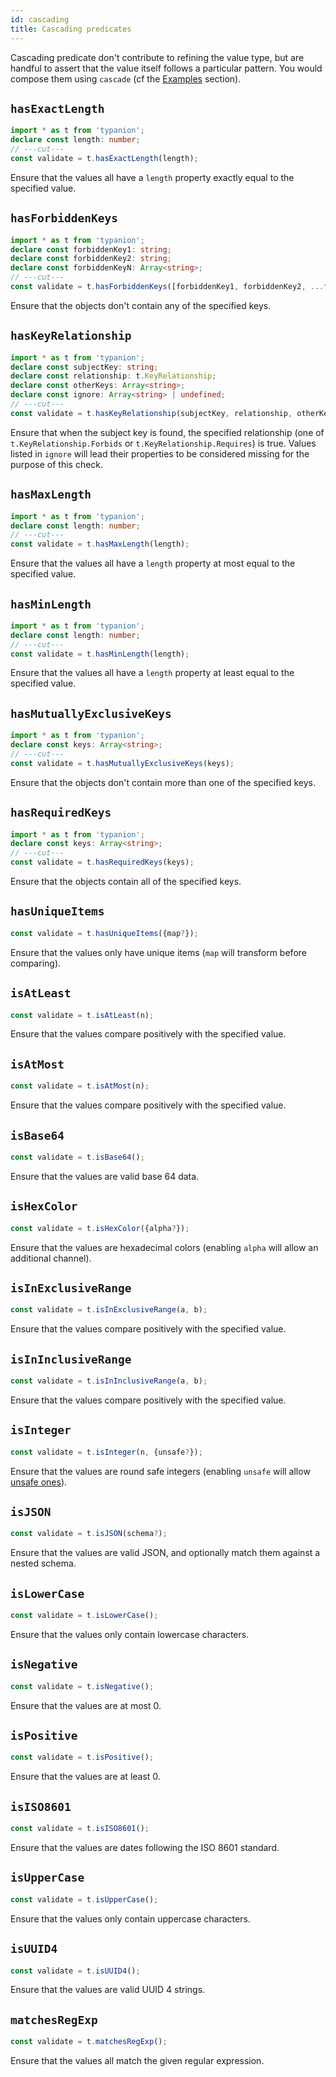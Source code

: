 ```yaml
---
id: cascading
title: Cascading predicates
---
```


Cascading predicate don't contribute to refining the value type, but are handful to assert that the value itself follows a particular pattern. You would compose them using `cascade` (cf the [Examples](#Examples) section).

## `hasExactLength`

```ts twoslash
import * as t from 'typanion';
declare const length: number;
// ---cut---
const validate = t.hasExactLength(length);
```

Ensure that the values all have a `length` property exactly equal to the specified value.

## `hasForbiddenKeys`

```ts twoslash
import * as t from 'typanion';
declare const forbiddenKey1: string;
declare const forbiddenKey2: string;
declare const forbiddenKeyN: Array<string>;
// ---cut---
const validate = t.hasForbiddenKeys([forbiddenKey1, forbiddenKey2, ...forbiddenKeyN]);
```

Ensure that the objects don't contain any of the specified keys.

## `hasKeyRelationship`

```ts twoslash
import * as t from 'typanion';
declare const subjectKey: string;
declare const relationship: t.KeyRelationship;
declare const otherKeys: Array<string>;
declare const ignore: Array<string> | undefined;
// ---cut---
const validate = t.hasKeyRelationship(subjectKey, relationship, otherKeys, {ignore});
```

Ensure that when the subject key is found, the specified relationship (one of `t.KeyRelationship.Forbids` or `t.KeyRelationship.Requires`) is true. Values listed in `ignore` will lead their properties to be considered missing for the purpose of this check.

## `hasMaxLength`

```ts twoslash
import * as t from 'typanion';
declare const length: number;
// ---cut---
const validate = t.hasMaxLength(length);
```

Ensure that the values all have a `length` property at most equal to the specified value.

## `hasMinLength`

```ts twoslash
import * as t from 'typanion';
declare const length: number;
// ---cut---
const validate = t.hasMinLength(length);
```

Ensure that the values all have a `length` property at least equal to the specified value.

## `hasMutuallyExclusiveKeys`

```ts twoslash
import * as t from 'typanion';
declare const keys: Array<string>;
// ---cut---
const validate = t.hasMutuallyExclusiveKeys(keys);
```

Ensure that the objects don't contain more than one of the specified keys.

## `hasRequiredKeys`

```ts twoslash
import * as t from 'typanion';
declare const keys: Array<string>;
// ---cut---
const validate = t.hasRequiredKeys(keys);
```

Ensure that the objects contain all of the specified keys.

## `hasUniqueItems`

```ts
const validate = t.hasUniqueItems({map?});
```

Ensure that the values only have unique items (`map` will transform before comparing).

## `isAtLeast`

```ts
const validate = t.isAtLeast(n);
```

Ensure that the values compare positively with the specified value.

## `isAtMost`

```ts
const validate = t.isAtMost(n);
```

Ensure that the values compare positively with the specified value.

## `isBase64`

```ts
const validate = t.isBase64();
```

Ensure that the values are valid base 64 data.

## `isHexColor`

```ts
const validate = t.isHexColor({alpha?});
```

Ensure that the values are hexadecimal colors (enabling `alpha` will allow an additional channel).

## `isInExclusiveRange`

```ts
const validate = t.isInExclusiveRange(a, b);
```

Ensure that the values compare positively with the specified value.

## `isInInclusiveRange`

```ts
const validate = t.isInInclusiveRange(a, b);
```

Ensure that the values compare positively with the specified value.

## `isInteger`

```ts
const validate = t.isInteger(n, {unsafe?});
```

Ensure that the values are round safe integers (enabling `unsafe` will allow [unsafe ones](https://developer.mozilla.org/en-US/docs/Web/JavaScript/Reference/Global_Objects/Number/isSafeInteger)).

## `isJSON`

```ts
const validate = t.isJSON(schema?);
```

Ensure that the values are valid JSON, and optionally match them against a nested schema.

## `isLowerCase`

```ts
const validate = t.isLowerCase();
```

Ensure that the values only contain lowercase characters.

## `isNegative`

```ts
const validate = t.isNegative();
```

Ensure that the values are at most 0.

## `isPositive`

```ts
const validate = t.isPositive();
```

Ensure that the values are at least 0.

## `isISO8601`

```ts
const validate = t.isISO8601();
```

Ensure that the values are dates following the ISO 8601 standard.

## `isUpperCase`

```ts
const validate = t.isUpperCase();
```

Ensure that the values only contain uppercase characters.

## `isUUID4`

```ts
const validate = t.isUUID4();
```

Ensure that the values are valid UUID 4 strings.

## `matchesRegExp`

```ts
const validate = t.matchesRegExp();
```

Ensure that the values all match the given regular expression.
